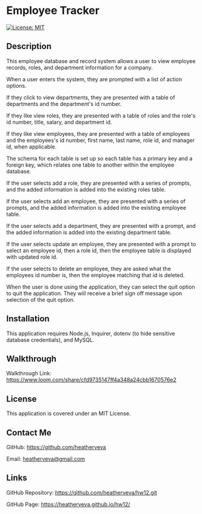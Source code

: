 # Employee Tracker

[![License: MIT](https://img.shields.io/badge/License-MIT-yellow.svg)](https://opensource.org/licenses/MIT)

## Description

This employee database and record system allows a user to view employee records, roles, and department information for a company.

When a user enters the system, they are prompted with a list of action options.

If they click to view departments, they are presented with a table of departments and the department's id number.

If they like view roles, they are presented with a table of roles and the role's id number, title, salary, and department id.

If they like view employees, they are presented with a table of employees and the employees's id number, first name, last name, role id, and manager id, when applicable.

The schema for each table is set up so each table has a primary key and a foreign key, which relates one table to another within the employee database.

If the user selects add a role, they are presented with a series of prompts, and the added information is added into the existing roles table.

If the user selects add an employee, they are presented with a series of prompts, and the added information is added into the existing employee table.

If the user selects add a department, they are presented with a prompt, and the added information is added into the existing department table.

If the user selects update an employee, they are presented with a prompt to select an employee id, then a role id, then the employee table is displayed with updated role id.

If the user selects to delete an employee, they are asked what the employees id number is, then the employee matching that id is deleted.

When the user is done using the application, they can select the quit option to quit the application. They will receive a brief sign off message upon selection of the quit option.

## Installation

This application requires Node.js, Inquirer, dotenv (to hide sensitive database credentials), and MySQL.

## Walkthrough

Walkthrough Link: https://www.loom.com/share/cfd9735147ff4a348a24cbb1670576e2

## License

This application is covered under an MIT License.

## Contact Me

GitHub: https://github.com/heatherveva

Email: heatherveva@gmail.com

## Links

GitHub Repository: https://github.com/heatherveva/hw12.git

GitHub Page: https://heatherveva.github.io/hw12/
